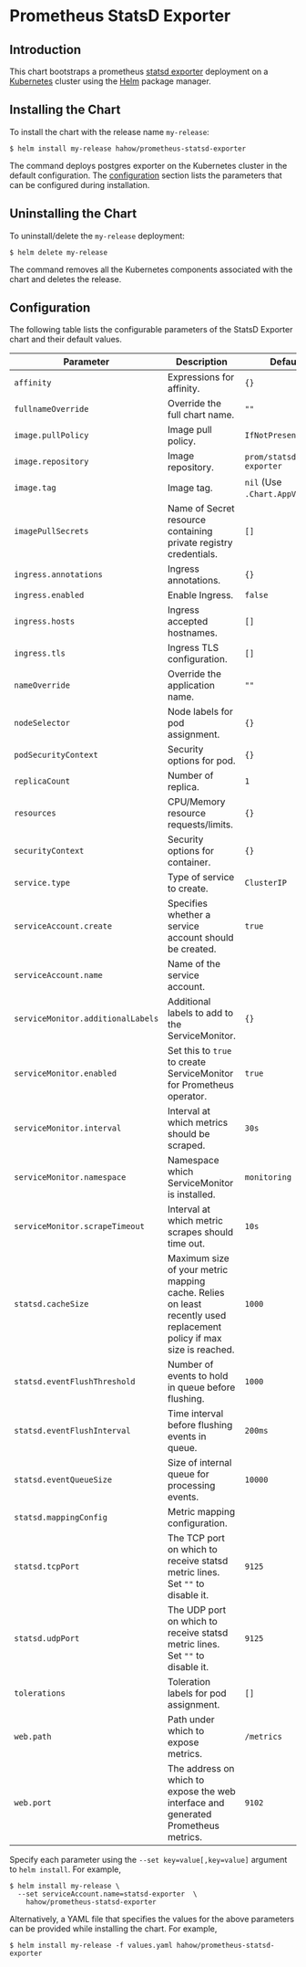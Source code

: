 # Prometheus StatsD Exporter



## Introduction

This chart bootstraps a prometheus [statsd exporter](https://github.com/prometheus/statsd_exporter) deployment on a [Kubernetes](http://kubernetes.io) cluster using the [Helm](https://helm.sh) package manager.



## Installing the Chart

To install the chart with the release name `my-release`:

```console
$ helm install my-release hahow/prometheus-statsd-exporter
```

The command deploys postgres exporter on the Kubernetes cluster in the default configuration. The [configuration](#configuration) section lists the parameters that can be configured during installation.



## Uninstalling the Chart

To uninstall/delete the `my-release` deployment:

```console
$ helm delete my-release
```

The command removes all the Kubernetes components associated with the chart and deletes the release.



## Configuration

The following table lists the configurable parameters of the StatsD Exporter chart and their default values.

| Parameter | Description | Default |
| --------- | ----------- | ------- |
| `affinity` | Expressions for affinity. | `{}` |
| `fullnameOverride` | Override the full chart name. | `""` |
| `image.pullPolicy` | Image pull policy. | `IfNotPresent` |
| `image.repository` | Image repository. | `prom/statsd-exporter` |
| `image.tag` | Image tag. | `nil` (Use `.Chart.AppVersion`) |
| `imagePullSecrets` | Name of Secret resource containing private registry credentials. | `[]` |
| `ingress.annotations` | Ingress annotations. | `{}` |
| `ingress.enabled` | Enable Ingress. | `false` |
| `ingress.hosts` | Ingress accepted hostnames. | `[]` |
| `ingress.tls` | Ingress TLS configuration. | `[]` |
| `nameOverride` | Override the application name. | `""` |
| `nodeSelector` | Node labels for pod assignment. | `{}` |
| `podSecurityContext` | Security options for pod. | `{}` |
| `replicaCount` | Number of replica. | `1` |
| `resources` | CPU/Memory resource requests/limits. | `{}` |
| `securityContext` | Security options for container. | `{}` |
| `service.type` | Type of service to create. | `ClusterIP ` |
| `serviceAccount.create` | Specifies whether a service account should be created. | `true` |
| `serviceAccount.name` | Name of the service account. | |
| `serviceMonitor.additionalLabels` | Additional labels to add to the ServiceMonitor. | `{}` |
| `serviceMonitor.enabled` | Set this to `true` to create ServiceMonitor for Prometheus operator. | `true` |
| `serviceMonitor.interval` | Interval at which metrics should be scraped. | `30s` |
| `serviceMonitor.namespace` | Namespace which ServiceMonitor is installed. | `monitoring` |
| `serviceMonitor.scrapeTimeout` | Interval at which metric scrapes should time out. | `10s` |
| `statsd.cacheSize` | Maximum size of your metric mapping cache. Relies on least recently used replacement policy if max size is reached. | `1000` |
| `statsd.eventFlushThreshold` | Number of events to hold in queue before flushing. | `1000` |
| `statsd.eventFlushInterval` | Time interval before flushing events in queue. | `200ms` |
| `statsd.eventQueueSize` | Size of internal queue for processing events. | `10000` |
| `statsd.mappingConfig` | Metric mapping configuration. | |
| `statsd.tcpPort` | The TCP port on which to receive statsd metric lines. Set `""` to disable it. | `9125` |
| `statsd.udpPort` | The UDP port on which to receive statsd metric lines. Set `""` to disable it. | `9125` |
| `tolerations` | Toleration labels for pod assignment. | `[]` |
| `web.path` | Path under which to expose metrics. | `/metrics` |
| `web.port` | The address on which to expose the web interface and generated Prometheus metrics. | `9102` |

Specify each parameter using the `--set key=value[,key=value]` argument to `helm install`. For example,

```console
$ helm install my-release \
  --set serviceAccount.name=statsd-exporter  \
    hahow/prometheus-statsd-exporter
```

Alternatively, a YAML file that specifies the values for the above parameters can be provided while installing the chart. For example,

```console
$ helm install my-release -f values.yaml hahow/prometheus-statsd-exporter
```
